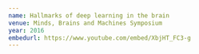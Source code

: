 ```yaml
---
name: Hallmarks of deep learning in the brain
venue: Minds, Brains and Machines Symposium
year: 2016
embedurl: https://www.youtube.com/embed/XbjHT_FC3-g
---
```

